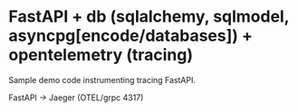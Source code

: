 # FastAPI + db (sqlalchemy, sqlmodel, asyncpg[encode/databases]) + opentelemetry (tracing)

Sample demo code instrumenting tracing FastAPI.

FastAPI -> Jaeger (OTEL/grpc 4317)
